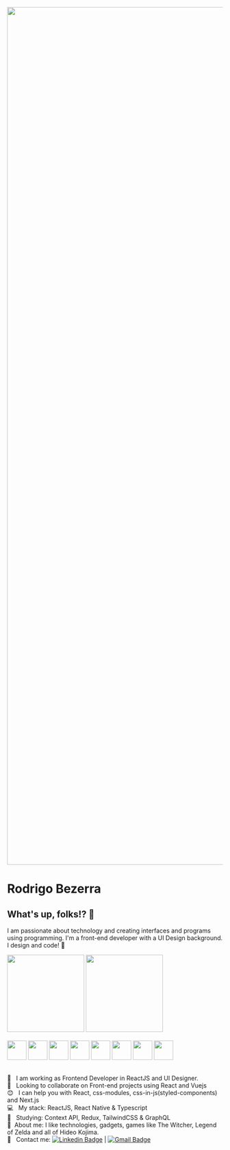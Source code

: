 <img width="2000px" src="https://developer.sabre.com/sites/default/files/2019-10/Picture4-1-1024x242_3.png">


# Rodrigo Bezerra

## What's up, folks!? 👋
I am passionate about technology and creating interfaces and programs using programming.
I'm a front-end developer with a UI Design background. I design and code! 💪

<div>
  <img height="180em" src="https://github-readme-stats.vercel.app/api?username=bezerrarodrigo&show_icons=true&theme=dark "/>
  <img height="180em" src="https://github-readme-stats.vercel.app/api/top-langs/?username=bezerrarodrigo&layout=compact&theme=dark"/>
</div>

<div style="display: inline_block"><br/>
  <img height="45" src="https://cdn.jsdelivr.net/gh/devicons/devicon/icons/html5/html5-plain-wordmark.svg" />
  <img height="45" src="https://cdn.jsdelivr.net/gh/devicons/devicon/icons/css3/css3-plain-wordmark.svg" />
  <img height="45" src="https://cdn.jsdelivr.net/gh/devicons/devicon/icons/sass/sass-original.svg" />
  <img height="45" src="https://cdn.jsdelivr.net/gh/devicons/devicon/icons/javascript/javascript-plain.svg" />
  <img height="45" src="https://cdn.jsdelivr.net/gh/devicons/devicon/icons/typescript/typescript-original.svg" />
  <img height="45" src="https://cdn.jsdelivr.net/gh/devicons/devicon/icons/react/react-original-wordmark.svg" />
  <img height="45" src="https://cdn.jsdelivr.net/gh/devicons/devicon/icons/nextjs/nextjs-line.svg" />
  <img height="45" color="white" src="https://cdn.jsdelivr.net/gh/devicons/devicon/icons/github/github-original-wordmark.svg" />



</div>

<br/>

 :rocket:  &nbsp; I am working as Frontend Developer in ReactJS and UI Designer.
 <br/> :purple_heart: &nbsp; Looking to collaborate on Front-end projects using React and Vuejs
 <br/> :blush: &nbsp; I can help you with React, css-modules, css-in-js(styled-components) and Next.js
 <br/> :computer: &nbsp; My stack: ReactJS, React Native & Typescript
 <br/> :memo: &nbsp; Studying: Context API, Redux, TailwindCSS & GraphQL
 <br/> 💬  &nbsp;About me: I like technologies, gadgets, games like The Witcher, Legend of Zelda and all of Hideo Kojima.
 <br/> :email: &nbsp; Contact me: [![Linkedin Badge](https://img.shields.io/badge/-RodrigoBezerra-blue?style=flat-square&logo=Linkedin&logoColor=white&link=https://www.linkedin.com/in/rodrigo-bezerra-ba9692128/)](https://www.linkedin.com/in/rodrigo-bezerra-ba9692128/) 
| 
[![Gmail Badge](https://img.shields.io/badge/-bezerra.rodrigo@gmail.com-c14438?style=flat-square&logo=Gmail&logoColor=white&link=mailto:bezerra.rodrigo@gmail.com)](mailto:bezerra.rodrigo@gmail.com)

